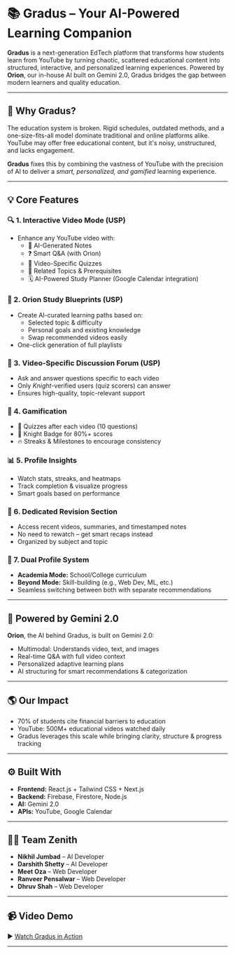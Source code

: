
# 📚 Gradus – Your AI-Powered Learning Companion

**Gradus** is a next-generation EdTech platform that transforms how students learn from YouTube by turning chaotic, scattered educational content into structured, interactive, and personalized learning experiences. Powered by **Orion**, our in-house AI built on Gemini 2.0, Gradus bridges the gap between modern learners and quality education.

---

## 🚀 Why Gradus?

The education system is broken. Rigid schedules, outdated methods, and a one-size-fits-all model dominate traditional and online platforms alike. YouTube may offer free educational content, but it's noisy, unstructured, and lacks engagement.

**Gradus** fixes this by combining the vastness of YouTube with the precision of AI to deliver a *smart, personalized, and gamified* learning experience.

---

## 💡 Core Features

### 🔍 1. **Interactive Video Mode** (USP)
- Enhance any YouTube video with:
  - 📓 AI-Generated Notes
  - ❓ Smart Q&A (with Orion)
  - 🧠 Video-Specific Quizzes
  - 🧭 Related Topics & Prerequisites
  - 🗓 AI-Powered Study Planner (Google Calendar integration)

### 🧠 2. **Orion Study Blueprints** (USP)
- Create AI-curated learning paths based on:
  - Selected topic & difficulty
  - Personal goals and existing knowledge
  - Swap recommended videos easily
- One-click generation of full playlists

### 💬 3. **Video-Specific Discussion Forum** (USP)
- Ask and answer questions specific to each video
- Only *Knight*-verified users (quiz scorers) can answer
- Ensures high-quality, topic-relevant support

### 🧩 4. **Gamification**
- 🎯 Quizzes after each video (10 questions)
- 🏅 Knight Badge for 80%+ scores
- 🔥 Streaks & Milestones to encourage consistency

### 📊 5. **Profile Insights**
- Watch stats, streaks, and heatmaps
- Track completion & visualize progress
- Smart goals based on performance

### 🔁 6. **Dedicated Revision Section**
- Access recent videos, summaries, and timestamped notes
- No need to rewatch – get smart recaps instead
- Organized by subject and topic

### 👥 7. **Dual Profile System**
- **Academia Mode:** School/College curriculum
- **Beyond Mode:** Skill-building (e.g., Web Dev, ML, etc.)
- Seamless switching between both with separate recommendations

---

## 🧠 Powered by Gemini 2.0

**Orion**, the AI behind Gradus, is built on Gemini 2.0:
- Multimodal: Understands video, text, and images
- Real-time Q&A with full video context
- Personalized adaptive learning plans
- AI structuring for smart recommendations & categorization

---

## 🌎 Our Impact

- 70% of students cite financial barriers to education
- YouTube: 500M+ educational videos watched daily
- Gradus leverages this scale while bringing clarity, structure & progress tracking


---

## ⚙️ Built With

- **Frontend:** React.js + Tailwind CSS + Next.js
- **Backend:** Firebase, Firestore, Node.js
- **AI:** Gemini 2.0 
- **APIs:** YouTube, Google Calendar

---

## 🧑‍💻 Team Zenith

- **Nikhil Jumbad** – AI Developer 
- **Darshith Shetty** – AI Developer  
- **Meet Oza** – Web Developer 
- **Ranveer Pensalwar** – Web Developer   
- **Dhruv Shah** – Web Developer  

---

## 📹 Video Demo

▶️ [Watch Gradus in Action](https://youtu.be/WyQs0fesyvc?t=192)

---

